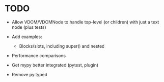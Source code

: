 # TODO

- Allow VDOM/VDOMNode to handle top-level (or children) with just a text node (plus tests)

- Add examples:

    - Blocks/slots, including super() and nested
        
- Performance comparisons

- Get mypy better integrated (pytest, plugin)

- Remove py.typed
